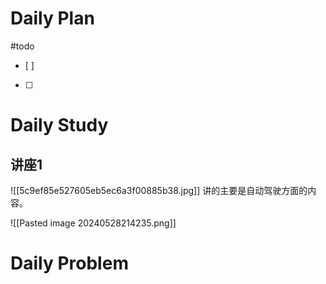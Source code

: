 # Daily Plan
#todo
- [ ] 
- [ ] 
# Daily Study
## 讲座1
![[5c9ef85e527605eb5ec6a3f00885b38.jpg]]
讲的主要是自动驾驶方面的内容。

![[Pasted image 20240528214235.png]]
# Daily Problem
